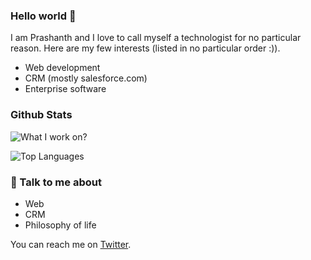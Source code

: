 ### Hello world 👋

I am Prashanth and I love to call myself a technologist for no particular reason. Here are my few interests (listed in no particular order :)).

- Web development
- CRM (mostly salesforce.com)
- Enterprise software

### Github Stats

![What I work on?](https://github-readme-stats.vercel.app/api?username=prashanth1k&count_private=true&show_icons=true&theme=radical)

![Top Languages](https://github-readme-stats.vercel.app/api/top-langs/?username=prashanth1k&theme=radical)

### 💬 Talk to me about

- Web
- CRM
- Philosophy of life

You can reach me on [Twitter](https://twitter.com/techformist).

<!--
**prashanth1k/prashanth1k** is a ✨ _special_ ✨ repository because its `README.md` (this file) appears on your GitHub profile.

Here are some ideas to get you started:

- 🔭 I’m currently working on ...
- 🌱 I’m currently learning ...
- 👯 I’m looking to collaborate on ...
- 🤔 I’m looking for help with ...
- 💬 Ask me about ...
- 📫 How to reach me: ...
- 😄 Pronouns: ...
- ⚡ Fun fact: ...
-->
